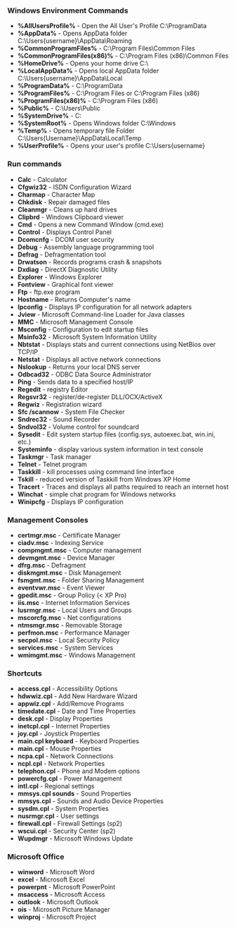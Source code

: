 ### Windows Environment Commands

* **%AllUsersProfile%** - Open the All User's Profile C:\ProgramData
* **%AppData%** - Opens AppData folder C:\Users\{username}\AppData\Roaming
* **%CommonProgramFiles%** - C:\Program Files\Common Files
* **%CommonProgramFiles(x86)%** - C:\Program Files (x86)\Common Files
* **%HomeDrive%** - Opens your home drive C:\
* **%LocalAppData%** - Opens local AppData folder C:\Users\{username}\AppData\Local
* **%ProgramData%** - C:\ProgramData
* **%ProgramFiles%** -  C:\Program Files or C:\Program Files (x86)
* **%ProgramFiles(x86)%** - C:\Program Files (x86)
* **%Public%** - C:\Users\Public
* **%SystemDrive%** - C:
* **%SystemRoot%** - Opens Windows folder C:\Windows
* **%Temp%** - Opens temporary file Folder C:\Users\{Username}\AppData\Local\Temp
* **%UserProfile%** - Opens your user's profile C:\Users\{username}

### Run commands
* **Calc** - Calculator
* **Cfgwiz32** - ISDN Configuration Wizard
* **Charmap** - Character Map
* **Chkdisk** - Repair damaged files
* **Cleanmgr** - Cleans up hard drives
* **Clipbrd** - Windows Clipboard viewer
* **Cmd** - Opens a new Command Window (cmd.exe)
* **Control** - Displays Control Panel
* **Dcomcnfg** - DCOM user security
* **Debug** - Assembly language programming tool
* **Defrag** - Defragmentation tool
* **Drwatson** - Records programs crash & snapshots
* **Dxdiag** - DirectX Diagnostic Utility
* **Explorer** - Windows Explorer
* **Fontview** - Graphical font viewer
* **Ftp** - ftp.exe program
* **Hostname** - Returns Computer's name
* **Ipconfig** - Displays IP configuration for all network adapters
* **Jview** - Microsoft Command-line Loader for Java classes
* **MMC** - Microsoft Management Console
* **Msconfig** - Configuration to edit startup files
* **Msinfo32** - Microsoft System Information Utility
* **Nbtstat** - Displays stats and current connections using NetBios over TCP/IP
* **Netstat** - Displays all active network connections
* **Nslookup** - Returns your local DNS server
* **Odbcad32** - ODBC Data Source Administrator
* **Ping** - Sends data to a specified host/IP
* **Regedit** - registry Editor
* **Regsvr32** - register/de-register DLL/OCX/ActiveX
* **Regwiz** - Registration wizard
* **Sfc /scannow** - System File Checker
* **Sndrec32** - Sound Recorder
* **Sndvol32** - Volume control for soundcard
* **Sysedit** - Edit system startup files (config.sys, autoexec.bat, win.ini, etc.)
* **Systeminfo** - display various system information in text console
* **Taskmgr** - Task manager
* **Telnet** - Telnet program
* **Taskkill** - kill processes using command line interface
* **Tskill** - reduced version of Taskkill from Windows XP Home
* **Tracert** - Traces and displays all paths required to reach an internet host
* **Winchat** - simple chat program for Windows networks
* **Winipcfg** - Displays IP configuration

### Management Consoles
* **certmgr.msc** - Certificate Manager
* **ciadv.msc** - Indexing Service
* **compmgmt.msc** - Computer management
* **devmgmt.msc** - Device Manager
* **dfrg.msc** - Defragment
* **diskmgmt.msc** - Disk Management
* **fsmgmt.msc** - Folder Sharing Management
* **eventvwr.msc** - Event Viewer
* **gpedit.msc** - Group Policy (< XP Pro)
* **iis.msc** - Internet Information Services
* **lusrmgr.msc** - Local Users and Groups
* **mscorcfg.msc** - Net configurations
* **ntmsmgr.msc** - Removable Storage
* **perfmon.msc** - Performance Manager
* **secpol.msc** - Local Security Policy
* **services.msc** - System Services
* **wmimgmt.msc** - Windows Management

### Shortcuts
* **access.cpl** - Accessibility Options
* **hdwwiz.cpl** - Add New Hardware Wizard
* **appwiz.cpl** - Add/Remove Programs
* **timedate.cpl** - Date and Time Properties
* **desk.cpl** - Display Properties
* **inetcpl.cpl** - Internet Properties
* **joy.cpl** - Joystick Properties
* **main.cpl keyboard** - Keyboard Properties
* **main.cpl** - Mouse Properties
* **ncpa.cpl** - Network Connections
* **ncpl.cpl** - Network Properties
* **telephon.cpl** - Phone and Modem options
* **powercfg.cpl** - Power Management
* **intl.cpl** - Regional settings
* **mmsys.cpl sounds** - Sound Properties
* **mmsys.cpl** - Sounds and Audio Device Properties
* **sysdm.cpl** - System Properties
* **nusrmgr.cpl** - User settings
* **firewall.cpl** - Firewall Settings (sp2)
* **wscui.cpl** - Security Center (sp2)
* **Wupdmgr** - Microsoft Windows Update

### Microsoft Office
* **winword** - Microsoft Word
* **excel** - Microsoft Excel
* **powerpnt** - Microsoft PowerPoint
* **msaccess** - Microsoft Access
* **outlook** - Microsoft Outlook
* **ois** - Microsoft Picture Manager
* **winproj** - Microsoft Project
